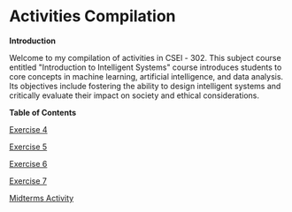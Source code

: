 # Activities Compilation

**Introduction**

Welcome to my compilation of activities in CSEl - 302. This subject course entitled "Introduction to Intelligent Systems" course introduces students to core concepts in machine learning, artificial intelligence, and data analysis. Its objectives include fostering the ability to design intelligent systems and critically evaluate their impact on society and ethical considerations.

**Table of Contents**

<a href="2A_PINO_EXER4.ipynb">Exercise 4</a>

<a href="2A_PINO_EXER5.ipynb">Exercise 5</a>

<a href="2A_PINO_EXER5.ipynb">Exercise 6</a>

<a href="2A_PINO_EXER5.ipynb">Exercise 7</a>

<a href="2A_PINO_EXER5.ipynb">Midterms Activity</a>


